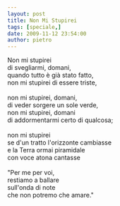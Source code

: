 ```yaml
---
layout: post
title: Non Mi Stupirei
tags: [speciale,]
date: 2009-11-12 23:54:00
author: pietro
---
```

Non mi stupirei<br/>di svegliarmi, domani,<br/>quando tutto è già stato fatto,<br/>non mi stupirei di essere triste,<br/><br/>non mi stupirei, domani,<br/>di veder sorgere un sole verde,<br/>non mi stupirei, domani<br/>di addormentarmi certo di qualcosa;<br/><br/>non mi stupirei<br/>se d'un tratto l'orizzonte cambiasse<br/>e la Terra ormai piramidale<br/>con voce atona cantasse<br/><br/>"Per me per voi,<br/>restiamo a ballare<br/>sull'onda di note<br/>che non potremo che amare."
